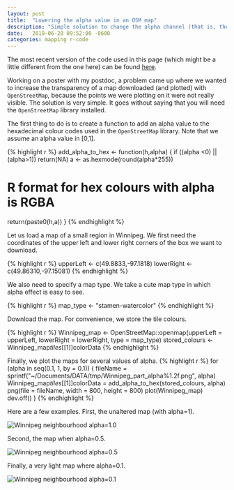 ```yaml
---
layout: post
title:  "Lowering the alpha value in an OSM map"
description: "Simple solution to change the alpha channel (that is, the opacity or transparency) in an OpenStreetMap map in R, using a function that adds an alpha value to a hexadecimal RGB colour specification."
date:   2019-06-20 09:52:00 -0600
categories: mapping r-code
---
```

The most recent version of the code used in this page (which might be a little different from the one here) can be found [here](https://raw.githubusercontent.com/julien-arino/R-code/master/change_alpha_in_OSM_map.R).

Working on a poster with my postdoc, a problem came up where we wanted to increase the transparency of a map downloaded (and plotted) with `OpenStreetMap`, because the points we were plotting on it were not really visible. The solution is very simple. It goes without saying that you will need the `OpenStreetMap` library installed.

The first thing to do is to create a function to add an alpha value to the hexadecimal colour codes used in the `OpenStreetMap` library. Note that we assume an alpha value in \[0,1\].

{% highlight r %}
add_alpha_to_hex <- function(h,alpha) {
  if ((alpha <0) || (alpha>1))
    return(NA)
  a <- as.hexmode(round(alpha*255))
  # R format for hex colours with alpha is RGBA
  return(paste0(h,a))
}
{% endhighlight %}

Let us load a map of a small region in Winnipeg. We first need the coordinates of the upper left and lower right corners of the box we want to download.

{% highlight r %}
upperLeft <- c(49.8833,-97.1818)
lowerRight <- c(49.86310,-97.15081)
{% endhighlight %}

We also need to specify a map type. We take a cute map type in which alpha effect is easy to see.

{% highlight r %}
map_type <- "stamen-watercolor"
{% endhighlight %}

Download the map. For convenience, we store the tile colours.

{% highlight r %}
Winnipeg_map <- OpenStreetMap::openmap(upperLeft = upperLeft,
                                       lowerRight = lowerRight,
                                       type = map_type)
stored_colours <- Winnipeg_map$tiles[[1]]$colorData
{% endhighlight %}

Finally, we plot the maps for several values of alpha.
{% highlight r %}
for (alpha in seq(0.1, 1, by = 0.1)) {
  fileName = sprintf("~/Documents/DATA/tmp/Winnipeg_part_alpha%1.2f.png",
                     alpha)
  Winnipeg_map$tiles[[1]]$colorData = add_alpha_to_hex(stored_colours,
                                                       alpha)
  png(file = fileName, 
      width = 800, height = 800)
  plot(Winnipeg_map)
  dev.off()
}
{% endhighlight %}

Here are a few examples. First, the unaltered map (with alpha=1).

![Winnipeg neighbourhood alpha=1.0](/assets_pics/Winnipeg_part_alpha1.00.png?style=centered "Winnipeg neighbourhood alpha=1.0")

Second, the map when alpha=0.5.

![Winnipeg neighbourhood alpha=0.5](/assets_pics/Winnipeg_part_alpha0.50.png?style=centered "Winnipeg neighbourhood alpha=0.5")

Finally, a very light map where alpha=0.1.

![Winnipeg neighbourhood alpha=0.1](/assets_pics/Winnipeg_part_alpha0.10.png?style=centered "Winnipeg neighbourhood alpha=0.1")

